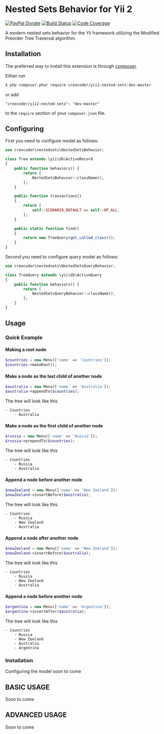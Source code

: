 # Nested Sets Behavior for Yii 2

[![PayPal Donate](https://www.paypalobjects.com/en_US/i/btn/btn_donate_LG.gif)](https://www.paypal.com/cgi-bin/webscr?cmd=_s-xclick&hosted_button_id=WJYG53DVUAALL)
[![Build Status](https://img.shields.io/travis/creocoder/yii2-nested-sets/master.svg?style=flat-square)](https://travis-ci.org/creocoder/yii2-nested-sets)
[![Code Coverage](https://img.shields.io/scrutinizer/coverage/g/creocoder/yii2-nested-sets/master.svg?style=flat-square)](https://scrutinizer-ci.com/g/creocoder/yii2-nested-sets/?branch=master)

A modern nested sets behavior for the Yii framework utilizing the Modified Preorder Tree Traversal algorithm.

## Installation

The preferred way to install this extension is through [composer](http://getcomposer.org/download/).

Either run

```bash
$ php composer.phar require creocoder/yii2-nested-sets:dev-master
```

or add

```
"creocoder/yii2-nested-sets": "dev-master"
```

to the `require` section of your `composer.json` file.

## Configuring

First you need to configure model as follows:

```php
use creocoder\nestedsets\NestedSetsBehavior;

class Tree extends \yii\db\ActiveRecord
{
    public function behaviors() {
        return [
            NestedSetsBehavior::className(),
        ];
    }

    public function transactions()
    {
        return [
            self::SCENARIO_DEFAULT => self::OP_ALL,
        ];
    }

    public static function find()
    {
        return new TreeQuery(get_called_class());
    }
}
```

Second you need to configure query model as follows:

```php
use creocoder\nestedsets\NestedSetsQueryBehavior;

class TreeQuery extends \yii\db\ActiveQuery
{
    public function behaviors() {
        return [
            NestedSetsQueryBehavior::className(),
        ];
    }
}
```

## Usage

### Quick Example
#### Making a root node

```php
$countries = new Menu(['name' => 'Countries']);
$countries->makeRoot();
```

#### Make a node as the last child of another node

```php
$australia = new Menu(['name' => 'Australia']);
$australia->appendTo($countries);
```

The tree will look like this
```
- Countries
    - Australia
```

#### Make a node as the first child of another node

```php
$russia = new Menu(['name' => 'Russia']);
$russia->prependTo($countries);
```

The tree will look like this
```
- Countries
    - Russia
    - Australia
```

#### Append a node before another node

```php
$newZeeland = new Menu(['name' => 'New Zeeland']);
$newZeeland->insertBefore($australia);
```

The tree will look like this
```
- Countries
    - Russia
    - New Zeeland
    - Australia
```

#### Append a node after another node

```php
$newZeeland = new Menu(['name' => 'New Zeeland']);
$newZeeland->insertBefore($australia);
```

The tree will look like this
```
- Countries
    - Russia
    - New Zeeland
    - Australia
```

#### Append a node before another node

```php
$argentina = new Menu(['name' => 'Argentina']);
$argentina->insertAfter($australia);
```

The tree will look like this
```
- Countries
    - Russia
    - New Zeeland
    - Australia
    - Argentina
```

### Installation

Configuring the model soon to come

## BASIC USAGE

Soon to come

## ADVANCED USAGE

Soon to come
